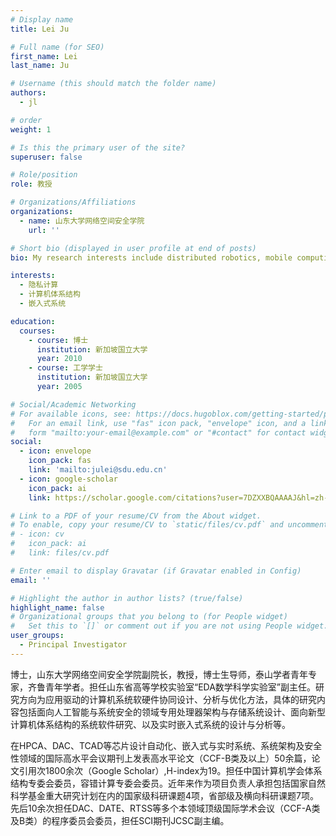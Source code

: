 ```yaml
---
# Display name
title: Lei Ju

# Full name (for SEO)
first_name: Lei
last_name: Ju

# Username (this should match the folder name)
authors:
  - jl

# order
weight: 1

# Is this the primary user of the site?
superuser: false

# Role/position
role: 教授

# Organizations/Affiliations
organizations:
  - name: 山东大学网络空间安全学院
    url: ''

# Short bio (displayed in user profile at end of posts)
bio: My research interests include distributed robotics, mobile computing and programmable matter.

interests:
  - 隐私计算
  - 计算机体系结构
  - 嵌入式系统

education:
  courses:
    - course: 博士
      institution: 新加坡国立大学
      year: 2010
    - course: 工学学士
      institution: 新加坡国立大学
      year: 2005

# Social/Academic Networking
# For available icons, see: https://docs.hugoblox.com/getting-started/page-builder/#icons
#   For an email link, use "fas" icon pack, "envelope" icon, and a link in the
#   form "mailto:your-email@example.com" or "#contact" for contact widget.
social:
  - icon: envelope
    icon_pack: fas
    link: 'mailto:julei@sdu.edu.cn'
  - icon: google-scholar
    icon_pack: ai
    link: https://scholar.google.com/citations?user=7DZXXBQAAAAJ&hl=zh-CN&oi=ao

# Link to a PDF of your resume/CV from the About widget.
# To enable, copy your resume/CV to `static/files/cv.pdf` and uncomment the lines below.
# - icon: cv
#   icon_pack: ai
#   link: files/cv.pdf

# Enter email to display Gravatar (if Gravatar enabled in Config)
email: ''

# Highlight the author in author lists? (true/false)
highlight_name: false
# Organizational groups that you belong to (for People widget)
#   Set this to `[]` or comment out if you are not using People widget.
user_groups:
  - Principal Investigator
---
```


博士，山东大学网络空间安全学院副院长，教授，博士生导师，泰山学者青年专家，齐鲁青年学者。担任山东省高等学校实验室“EDA数学科学实验室”副主任。研究方向为应用驱动的计算机系统软硬件协同设计、分析与优化方法，具体的研究内容包括面向人工智能与系统安全的领域专用处理器架构与存储系统设计、面向新型计算机体系结构的系统软件研究、以及实时嵌入式系统的设计与分析等。

在HPCA、DAC、TCAD等芯片设计自动化、嵌入式与实时系统、系统架构及安全性领域的国际高水平会议期刊上发表高水平论文（CCF-B类及以上）50余篇，论文引用次1800余次（Google Scholar）,H-index为19。担任中国计算机学会体系结构专委会委员，容错计算专委会委员。近年来作为项目负责人承担包括国家自然科学基金重大研究计划在内的国家级科研课题4项，省部级及横向科研课题7项。先后10余次担任DAC、DATE、RTSS等多个本领域顶级国际学术会议（CCF-A类及B类）的程序委员会委员，担任SCI期刊JCSC副主编。

